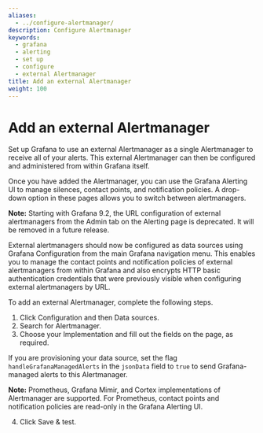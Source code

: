 ```yaml
---
aliases:
  - ../configure-alertmanager/
description: Configure Alertmanager
keywords:
  - grafana
  - alerting
  - set up
  - configure
  - external Alertmanager
title: Add an external Alertmanager
weight: 100
---
```


# Add an external Alertmanager

Set up Grafana to use an external Alertmanager as a single Alertmanager to receive all of your alerts. This external Alertmanager can then be configured and administered from within Grafana itself.

Once you have added the Alertmanager, you can use the Grafana Alerting UI to manage silences, contact points, and notification policies. A drop-down option in these pages allows you to switch between alertmanagers.

**Note:**
Starting with Grafana 9.2, the URL configuration of external alertmanagers from the Admin tab on the Alerting page is deprecated. It will be removed in a future release.

External alertmanagers should now be configured as data sources using Grafana Configuration from the main Grafana navigation menu. This enables you to manage the contact points and notification policies of external alertmanagers from within Grafana and also encrypts HTTP basic authentication credentials that were previously visible when configuring external alertmanagers by URL.

To add an external Alertmanager, complete the following steps.

1. Click Configuration and then Data sources.
2. Search for Alertmanager.
3. Choose your Implementation and fill out the fields on the page, as required.

If you are provisioning your data source, set the flag `handleGrafanaManagedAlerts` in the `jsonData` field to `true` to send Grafana-managed alerts to this Alertmanager.

**Note:**
Prometheus, Grafana Mimir, and Cortex implementations of Alertmanager are supported. For Prometheus, contact points and notification policies are read-only in the Grafana Alerting UI.

4. Click Save & test.
